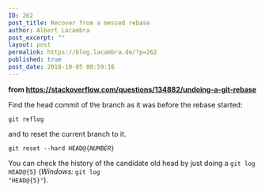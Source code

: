 ```yaml
---
ID: 262
post_title: Recover from a messed rebase
author: Albert Lacambra
post_excerpt: ""
layout: post
permalink: https://blog.lacambra.de/?p=262
published: true
post_date: 2018-10-05 08:59:16
---
```

<strong>from <a href="https://stackoverflow.com/questions/134882/undoing-a-git-rebase">https://stackoverflow.com/questions/134882/undoing-a-git-rebase</a></strong>

Find the head commit of the branch as it was before the rebase started:
<pre><code>git reflog
</code></pre>
and to reset the current branch to it.
<pre><code>git reset --hard HEAD@{<em>NUMBER</em>}
</code></pre>
You can check the history of the candidate old head by just doing a <code>git log HEAD@{5}</code> (<em>Windows:</em> <code>git log "HEAD@{5}"</code>).<code></code>